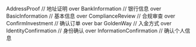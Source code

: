 AddressProof            // 地址证明   over
BankInformation         // 银行信息   over
BasicInformation        // 基本信息   over
ComplianceReview        // 合规审查   over
ConfirmInvestment       // 确认订单   over bar
GoldenWay               // 入金方式   over
IdentityConfirmation    // 身份确认   over
InformationConfirmation // 确认个人信息
